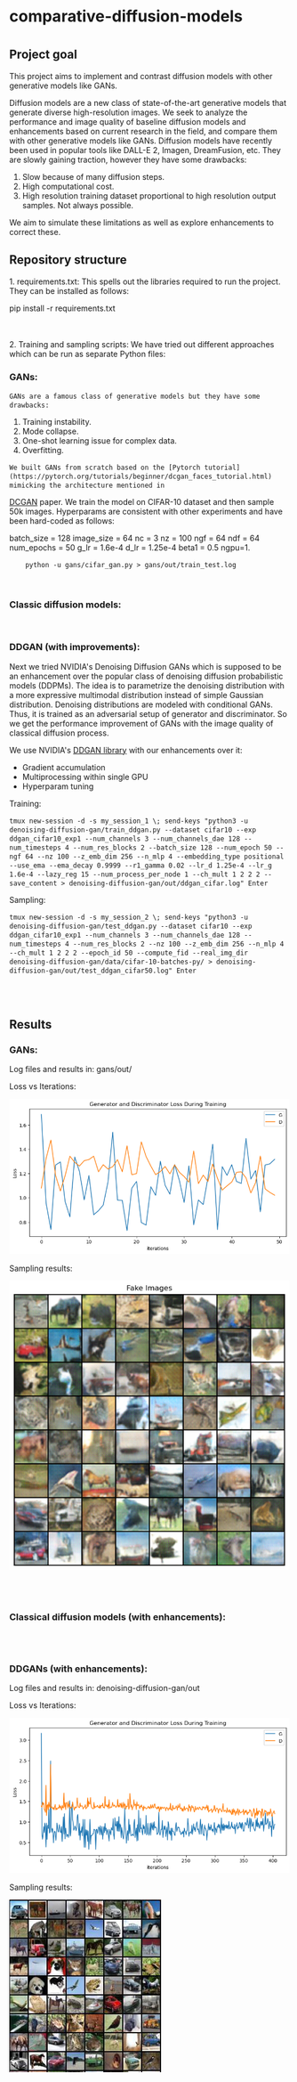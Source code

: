 <h1>comparative-diffusion-models<h1>

<h2>Project goal</h2>
This project aims to implement and contrast diffusion models with other generative models like GANs.

Diffusion models are a new class of state-of-the-art generative models that generate 
diverse high-resolution images. We seek to analyze the performance and image quality of 
baseline diffusion models and enhancements based on current research in the field, and compare them
with other generative models like GANs. Diffusion models have recently been used in popular tools like 
DALL-E 2, Imagen, DreamFusion, etc. They are slowly gaining traction, however they have some drawbacks:

1. Slow because of many diffusion steps.
2. High computational cost.
3. High resolution training dataset proportional to high resolution output samples. Not always possible.

We aim to simulate these limitations as well as explore enhancements to correct these.


<h2>Repository structure</h2>
1. requirements.txt: This spells out the libraries required to run the project. They can be installed as follows:
   
   pip install -r requirements.txt

<br></br>
2. Training and sampling scripts: We have tried out different approaches which can be run as separate Python files:
<br>
    <h3>GANs:</h3>

    GANs are a famous class of generative models but they have some drawbacks:
   1. Training instability. 
   2. Mode collapse. 
   3. One-shot learning issue for complex data. 
   4. Overfitting.

    We built GANs from scratch based on the [Pytorch tutorial](https://pytorch.org/tutorials/beginner/dcgan_faces_tutorial.html) mimicking the architecture mentioned in 
[DCGAN](https://arxiv.org/abs/1511.06434) paper. We train the model on CIFAR-10 dataset and then 
sample 50k images. Hyperparams are consistent with other experiments and have been hard-coded as follows:
    
   batch_size = 128
   image_size = 64
   nc = 3
   nz = 100
   ngf = 64
   ndf = 64
   num_epochs = 50
   g_lr = 1.6e-4
   d_lr = 1.25e-4
   beta1 = 0.5
   ngpu=1.


        python -u gans/cifar_gan.py > gans/out/train_test.log
<br>
    <h3>Classic diffusion models:</h3>


<br>
    <h3>DDGAN (with improvements):</h3>
    Next we tried NVIDIA's Denoising Diffusion GANs which is supposed to be an enhancement over the
    popular class of denoising diffusion probabilistic models (DDPMs). The idea is to parametrize the 
denoising distribution with a more expressive multimodal distribution instead of simple Gaussian 
distribution. Denoising distributions are modeled with conditional GANs. Thus, it is trained as an 
adversarial setup of generator and discriminator. So we get the performance improvement of GANs with the image
quality of classical diffusion process.

We use NVIDIA's [DDGAN library](https://github.com/NVlabs/denoising-diffusion-gan) with our enhancements over it:
* Gradient accumulation
* Multiprocessing within single GPU
* Hyperparam tuning

Training:

    tmux new-session -d -s my_session_1 \; send-keys "python3 -u denoising-diffusion-gan/train_ddgan.py --dataset cifar10 --exp ddgan_cifar10_exp1 --num_channels 3 --num_channels_dae 128 --num_timesteps 4 --num_res_blocks 2 --batch_size 128 --num_epoch 50 --ngf 64 --nz 100 --z_emb_dim 256 --n_mlp 4 --embedding_type positional --use_ema --ema_decay 0.9999 --r1_gamma 0.02 --lr_d 1.25e-4 --lr_g 1.6e-4 --lazy_reg 15 --num_process_per_node 1 --ch_mult 1 2 2 2 --save_content > denoising-diffusion-gan/out/ddgan_cifar.log" Enter

Sampling:
    
    tmux new-session -d -s my_session_2 \; send-keys "python3 -u denoising-diffusion-gan/test_ddgan.py --dataset cifar10 --exp ddgan_cifar10_exp1 --num_channels 3 --num_channels_dae 128 --num_timesteps 4 --num_res_blocks 2 --nz 100 --z_emb_dim 256 --n_mlp 4 --ch_mult 1 2 2 2 --epoch_id 50 --compute_fid --real_img_dir denoising-diffusion-gan/data/cifar-10-batches-py/ > denoising-diffusion-gan/out/test_ddgan_cifar50.log" Enter

<br></br>
<h2>Results</h2>

<h3>GANs:</h3>

   Log files and results in: gans/out/

   Loss vs Iterations:

   ![Loss vs Iterations](gans/out/loss.png "Loss vs Iterations")

   Sampling results:

   ![Sampling results](gans/out/generated_images.png "Sampling results")

<br></br>
<h3>Classical diffusion models (with enhancements):</h3>


<br></br>
<h3>DDGANs (with enhancements):</h3>
   Log files and results in: denoising-diffusion-gan/out

   Loss vs Iterations:

   ![Loss vs Iterations](denoising-diffusion-gan/out/loss.png "Loss vs Iterations")

   Sampling results:

   ![Sampling results](denoising-diffusion-gan/out/samples_cifar10.jpeg "Sampling results")
